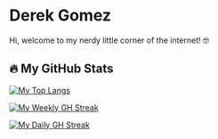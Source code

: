 # Derek Gomez

Hi, welcome to my nerdy little corner of the internet! 🤓

<!-- My obsession this week:  -->

<!-- ## 🛠️ Languages and Tools -->

<!-- ![My Skills](https://go-skill-icons.vercel.app/api/icons?i=python,ts,js,react,next,html,css,chromedevtools,playwright,cs) -->

## 🔥 My GitHub Stats

<!-- [![My GH Stats](https://github-readme-stats.vercel.app/api?username=GomezDerek&show_icons=true&theme=dark&rank_icon=github)](https://github-readme-stats.vercel.app) -->

[![My Top Langs](https://github-readme-stats.vercel.app/api/top-langs/?username=GomezDerek&theme=github_dark_dimmed&layout=donut-vertical&hide=G-Code,ShaderLab,HLSL,Mathematica)](https://github-readme-stats.vercel.app)

[![My Weekly GH Streak](https://streak-stats.demolab.com?user=GomezDerek&theme=github-dark-dimmed&mode=weekly&hide_total_contributions=true)](https://git.io/streak-stats)

[![My Daily GH Streak](https://streak-stats.demolab.com?user=GomezDerek&theme=github-dark-dimmed&mode=daily&hide_total_contributions=true)](https://git.io/streak-stats)